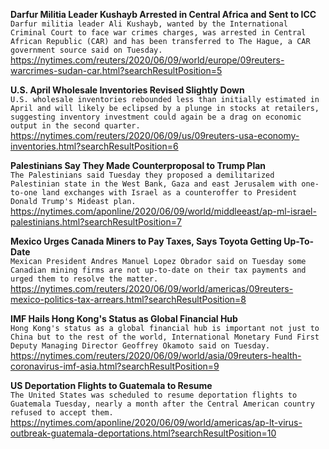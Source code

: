 **Darfur Militia Leader Kushayb Arrested in Central Africa and Sent to ICC**\
`Darfur militia leader Ali Kushayb, wanted by the International Criminal Court to face war crimes charges, was arrested in Central African Republic (CAR) and has been transferred to The Hague, a CAR government source said on Tuesday. `\
https://nytimes.com/reuters/2020/06/09/world/europe/09reuters-warcrimes-sudan-car.html?searchResultPosition=5

**U.S. April Wholesale Inventories Revised Slightly Down**\
`U.S. wholesale inventories rebounded less than initially estimated in April and will likely be eclipsed by a plunge in stocks at retailers, suggesting inventory investment could again be a drag on economic output in the second quarter.`\
https://nytimes.com/reuters/2020/06/09/us/09reuters-usa-economy-inventories.html?searchResultPosition=6

**Palestinians Say They Made Counterproposal to Trump Plan**\
`The Palestinians said Tuesday they proposed a demilitarized Palestinian state in the West Bank, Gaza and east Jerusalem with one-to-one land exchanges with Israel as a counteroffer to President Donald Trump's Mideast plan.`\
https://nytimes.com/aponline/2020/06/09/world/middleeast/ap-ml-israel-palestinians.html?searchResultPosition=7

**Mexico Urges Canada Miners to Pay Taxes, Says Toyota Getting Up-To-Date**\
`Mexican President Andres Manuel Lopez Obrador said on Tuesday some Canadian mining firms are not up-to-date on their tax payments and urged them to resolve the matter.`\
https://nytimes.com/reuters/2020/06/09/world/americas/09reuters-mexico-politics-tax-arrears.html?searchResultPosition=8

**IMF Hails Hong Kong's Status as Global Financial Hub**\
`Hong Kong's status as a global financial hub is important not just to China but to the rest of the world, International Monetary Fund First Deputy Managing Director Geoffrey Okamoto said on Tuesday.`\
https://nytimes.com/reuters/2020/06/09/world/asia/09reuters-health-coronavirus-imf-asia.html?searchResultPosition=9

**US Deportation Flights to Guatemala to Resume**\
`The United States was scheduled to resume deportation flights to Guatemala Tuesday, nearly a month after the Central American country refused to accept them. `\
https://nytimes.com/aponline/2020/06/09/world/americas/ap-lt-virus-outbreak-guatemala-deportations.html?searchResultPosition=10

